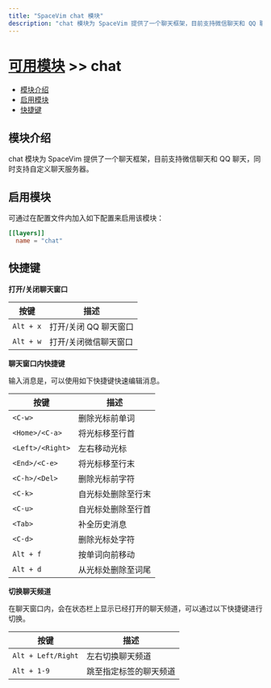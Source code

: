 ```yaml
---
title: "SpaceVim chat 模块"
description: "chat 模块为 SpaceVim 提供了一个聊天框架，目前支持微信聊天和 QQ 聊天，同时支持自定义聊天服务器。"
---
```


# [可用模块](../) >> chat

<!-- vim-markdown-toc GFM -->

- [模块介绍](#模块介绍)
- [启用模块](#启用模块)
- [快捷键](#快捷键)

<!-- vim-markdown-toc -->

## 模块介绍

chat 模块为 SpaceVim 提供了一个聊天框架，目前支持微信聊天和 QQ 聊天，同时支持自定义聊天服务器。

## 启用模块

可通过在配置文件内加入如下配置来启用该模块：

```toml
[[layers]]
  name = "chat"
```

## 快捷键

**打开/关闭聊天窗口**

| 按键      | 描述                  |
| --------- | --------------------- |
| `Alt + x` | 打开/关闭 QQ 聊天窗口 |
| `Alt + w` | 打开/关闭微信聊天窗口 |

**聊天窗口内快捷键**

输入消息是，可以使用如下快捷键快速编辑消息。

| 按键             | 描述               |
| ---------------- | ------------------ |
| `<C-w>`          | 删除光标前单词     |
| `<Home>/<C-a>`   | 将光标移至行首     |
| `<Left>/<Right>` | 左右移动光标       |
| `<End>/<C-e>`    | 将光标移至行末     |
| `<C-h>/<Del>`    | 删除光标前字符     |
| `<C-k>`          | 自光标处删除至行末 |
| `<C-u>`          | 自光标处删除至行首 |
| `<Tab>`          | 补全历史消息       |
| `<C-d>`          | 删除光标处字符     |
| `Alt + f`        | 按单词向前移动     |
| `Alt + d`        | 从光标处删除至词尾 |

**切换聊天频道**

在聊天窗口内，会在状态栏上显示已经打开的聊天频道，可以通过以下快捷键进行切换。

| 按键               | 描述                   |
| ------------------ | ---------------------- |
| `Alt + Left/Right` | 左右切换聊天频道       |
| `Alt + 1-9`        | 跳至指定标签的聊天频道 |
